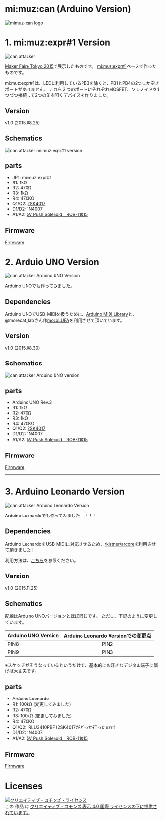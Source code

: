# mi:muz:can (Arduino Version)

![mimuz-can logo](../mimuz-can.png)

# 1. mi:muz:expr#1 Version

![can attacker](./can.JPG)

[Maker Faire Tokyo 2015](http://makezine.jp/event/makers2015/d_f_mac_at_triparts_music/)で展示したものです。
[mi:muz:expr#1](https://github.com/tadfmac/mi-muz/tree/master/boards/expr1)ベースで作ったものです。

mi:muz:expr#1は、LEDに利用しているPB3を除くと、PB1とPB4の2つしか空きポートがありません。
これら２つのポートにそれぞれMOSFET、ソレノイドを1つづつ接続して2つの缶を叩くデバイスを作りました。

## Version

v1.0 (2015.08.25)

## Schematics

![can attacker mi:muz:expr#1 version](./canattacker.png)

## parts

- JP1: mi:muz:expr#1
- R1: 1kΩ
- R2: 470Ω
- R3: 1kΩ
- R4: 470KΩ
- Q1/Q2: [2SK4017](http://akizukidenshi.com/catalog/g/gI-07597/)
- D1/D2: 1N4007
- A1/A2: [5V Push Solenoid　ROB-11015](https://www.sparkfun.com/products/11015)

## Firmware

[Firmware](./can1_mimuz-expr1/can1_mimuz-expr1.ino)


# 2. Arduio UNO Version

![can attacker Arduino UNO Version](./can_uno.jpg)

Arduino UNOでも作ってみました。

## Dependencies

Arduino UNOでUSB-MIDIを扱うために、[Arduino MIDI Library](http://playground.arduino.cc/Main/MIDILibrary)と、@morecat_labさん作[mocoLUFA](https://github.com/kuwatay)を利用させて頂いています。

## Version

v1.0 (2015.08.30)

## Schematics

![can attacker Arduino UNO version](./canattacker_uno.png)

## parts

- Arduino UNO Rev.3
- R1: 1kΩ
- R2: 470Ω
- R3: 1kΩ
- R4: 470KΩ
- Q1/Q2: [2SK4017](http://akizukidenshi.com/catalog/g/gI-07597/)
- D1/D2: 1N4007
- A1/A2: [5V Push Solenoid　ROB-11015](https://www.sparkfun.com/products/11015)

## Firmware

[Firmware](./can2_uno/can2_uno.ino)

----

# 3. Arduino Leonardo Version

![can attacker Arduino Leonardo Version](./can_leonardo.jpg)

Arduino Leonardoでも作ってみました！！！！

## Dependencies

Arduino LeonardoをUSB-MIDIに対応させるため、[rkistner/arcore](https://github.com/rkistner/arcore)を利用させて頂きました！

利用方法は、[こちら](http://qiita.com/tadfmac/items/d685dae3e46d570386c3)を参照ください。

## Version

v1.0 (2015.11.25)

## Schematics

配線はArduino UNOバージョンとほぼ同じです。
ただし、下記のように変更しています。

|Arduino UNO Version|Arduino Leonardo Versionでの変更点|
|:----|:---:|
|PIN8|PIN2|
|PIN9|PIN3|

※スケッチがそうなっているというだけで、基本的にお好きなデジタル端子に繋げば大丈夫です。

## parts

- Arduino Leonardo
- R1: 100kΩ (変更してみました)
- R2: 470Ω
- R3: 100kΩ (変更してみました)
- R4: 470KΩ
- Q1/Q2: [IRLU3410PBF](http://akizukidenshi.com/catalog/g/gI-06025/) (2SK4017がどっか行ったので)
- D1/D2: 1N4007
- A1/A2: [5V Push Solenoid　ROB-11015](https://www.sparkfun.com/products/11015)

## Firmware

[Firmware](./can4_leonardo/can4_leonardo.ino)

# Licenses

<a rel="license" href="http://creativecommons.org/licenses/by/4.0/"><img alt="クリエイティブ・コモンズ・ライセンス" style="border-width:0" src="https://i.creativecommons.org/l/by/4.0/88x31.png" /></a><br />この 作品 は <a rel="license" href="http://creativecommons.org/licenses/by/4.0/">クリエイティブ・コモンズ 表示 4.0 国際 ライセンスの下に提供されています。</a>






